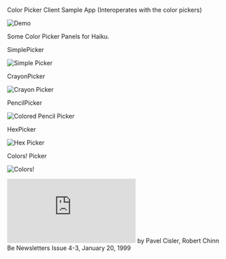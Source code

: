 Color Picker Client Sample App (Interoperates with the color pickers)

![Demo](https://raw.github.com/jscipione/colorPickerPanel/master/images/Demo.png)

Some Color Picker Panels for Haiku.

SimplePicker

![Simple Picker](https://raw.github.com/jscipione/colorPickerPanel/master/images/SimplePicker.png)

CrayonPicker

![Crayon Picker](https://raw.github.com/jscipione/colorPickerPanel/master/images/CrayonPicker.png)

PencilPicker

![Colored Pencil Picker](https://raw.github.com/jscipione/colorPickerPanel/master/images/ColoredPencilPicker.png)

HexPicker

![Hex Picker](https://raw.github.com/jscipione/colorPickerPanel/master/images/HexagonalPicker.png)

Colors! Picker

![Colors!](https://raw.github.com/jscipione/colorPickerPanel/master/images/Colors.png)

![Be Engineering Insights: Writing a Modular Color Picker](https://www.haiku-os.org/legacy-docs/benewsletter/Issue4-3.html#Engineering4-3) by Pavel Cisler, Robert Chinn Be Newsletters Issue 4-3, January 20, 1999
